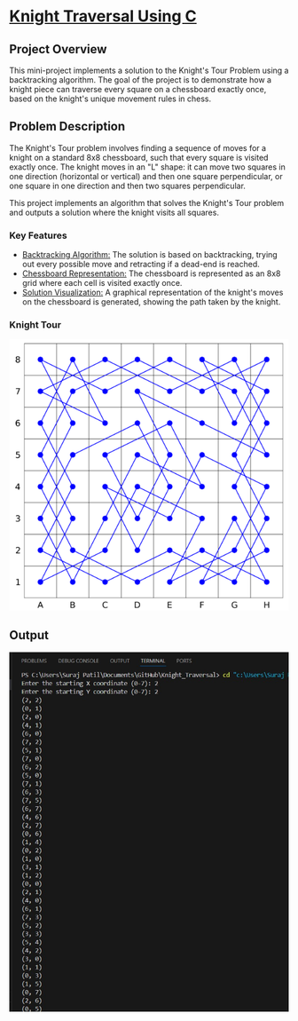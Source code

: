 <h1><u>Knight Traversal Using C</u></h1>
<div class="overview">
<h2>Project Overview</h2>
<p>This mini-project implements a solution to the Knight's Tour Problem using a backtracking algorithm. The goal of the project is to demonstrate how a knight piece can traverse every square on a chessboard exactly once, based on the knight's unique movement rules in chess.</p>
</div>

<section>
<h2>Problem Description</h2>
<p>The Knight's Tour problem involves finding a sequence of moves for a knight on a standard 8x8 chessboard, such that every square is visited exactly once. The knight moves in an "L" shape: it can move two squares in one direction (horizontal or vertical) and then one square perpendicular, or one square in one direction and then two squares perpendicular.

This project implements an algorithm that solves the Knight's Tour problem and outputs a solution where the knight visits all squares.</p>
</section>

<section>
<h3>Key Features</h3>
<ul>
<li><u>Backtracking Algorithm:</u> The solution is based on backtracking, trying out every possible move and retracting if a dead-end is reached.</li>
<li><u>Chessboard Representation:</u> The chessboard is represented as an 8x8 grid where each cell is visited exactly once.</li>
<li><u>Solution Visualization:</u> A graphical representation of the knight's moves on the chessboard is generated, showing the path taken by the knight.</li>
</section>

<section>
<h3>Knight Tour</h3>
<img src="2022-11-11-tour.jpg">
</section>

<section>
<h2>Output</h2>
<img src="code_op.jpg">
</section>

